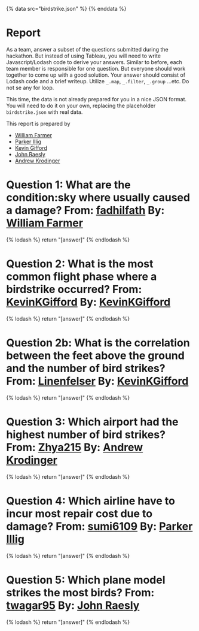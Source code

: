 {% data src="birdstrike.json" %}
{% enddata %}

# Report

As a team, answer a subset of the questions submitted during the hackathon.
But instead of using Tableau, you will need to write Javascript/Lodash code
to derive your answers. Similar to before, each team member is responsible for
one question. But everyone should work together to come up with a good solution.
Your answer should consist of Lodash code and a brief writeup.
Utilize `_.map`, `_.filter`, `_.group` ...etc. Do not se any for loop.

This time, the data is not already prepared for you in a nice JSON format. You
will need to do it on your own, replacing the placeholder `birdstrike.json` with
real data.

This report is prepared by
* [William Farmer](http://github.com/willzfarmer)
* [Parker Illig](http://github.com/pail4944)
* [Kevin Gifford](http://github.com/kevinkgifford)
* [John Raesly](http://github.com/jraesly)
* [Andrew Krodinger](http://github.com/drewdinger)


# Question 1: What are the condition:sky where usually caused a damage? From: [fadhilfath](http://github.com/fadhilfath) By: [William Farmer](http://github.com/willzfarmer)

{% lodash %}
return "[answer]"
{% endlodash %}


# Question 2: What is the most common flight phase where a birdstrike occurred? From: [KevinKGifford](http://github.com/kevinkgifford) By: [KevinKGifford](http://github.com/kevinkgifford)

{% lodash %}
return "[answer]"
{% endlodash %}


# Question 2b: What is the correlation between the feet above the ground and the number of bird strikes? From: [Linenfelser](http://github.com/Linenfelser) By: [KevinKGifford](http://github.com/kevinkgifford)

{% lodash %}
return "[answer]"
{% endlodash %}


# Question 3: Which airport had the highest number of bird strikes? From: [Zhya215](http://github.com/Zhya215) By: [Andrew Krodinger](http://github.com/drewdinger)

{% lodash %}
return "[answer]"
{% endlodash %}


# Question 4: Which airline have to incur most repair cost due to damage? From: [sumi6109](http://github.com/sumi6109) By: [Parker Illig](http://github.com/pail4944)

{% lodash %}
return "[answer]"
{% endlodash %}


# Question 5: Which plane model strikes the most birds? From: [twagar95](http://github.com/twagar95) By: [John Raesly](http://github.com/jraesly)

{% lodash %}
return "[answer]"
{% endlodash %}


